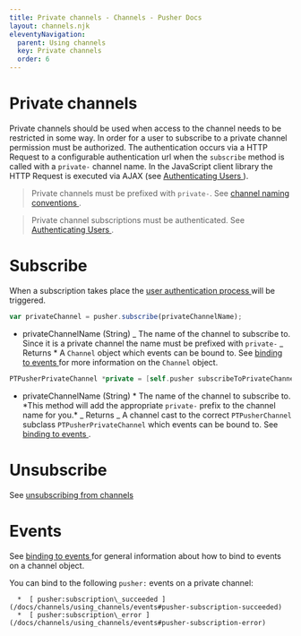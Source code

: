 ```yaml
---
title: Private channels - Channels - Pusher Docs
layout: channels.njk
eleventyNavigation:
  parent: Using channels
  key: Private channels
  order: 6
---
```


# Private channels

Private channels should be used when access to the channel needs to be restricted in some way. In order for a user to subscribe to a private channel permission must be authorized. The authentication occurs via a HTTP Request to a configurable authentication url when the `subscribe` method is called with a `private-` channel name. In the JavaScript client library the HTTP Request is executed via AJAX (see [ Authenticating Users ](/docs/channels/server_api/authenticating-users) ).

> Private channels must be prefixed with `private-`. See <a href="/docs/channels/using_channels/channels#channel-naming-conventions"> channel naming conventions </a> .

> Private channel subscriptions must be authenticated. See [ Authenticating Users ](/docs/channels/server_api/authenticating-users) .

# Subscribe

When a subscription takes place the [ user authentication process ](/docs/channels/server_api/authenticating-users) will be triggered.

```js
var privateChannel = pusher.subscribe(privateChannelName);
```

- privateChannelName (String) _ The name of the channel to subscribe to. Since it is a private channel the name must be prefixed with `private-` _ Returns \* A `Channel` object which events can be bound to. See [ binding to events ](/docs/channels/using_channels/events#binding-to-events) for more information on the `Channel` object.

```swift
PTPusherPrivateChannel *private = [self.pusher subscribeToPrivateChannelNamed:privateChannelName];
```

- privateChannelName (String) * The name of the channel to subscribe to. *This method will add the appropriate `private-` prefix to the channel name for you.\* _ Returns _ A channel cast to the correct `PTPusherChannel` subclass `PTPusherPrivateChannel` which events can be bound to. See [ binding to events ](/docs/channels/using_channels/events#binding-to-events) .

# Unsubscribe

See [ unsubscribing from channels ](/docs/channels/using_channels/public-channels#unsubscribe)

# Events

See [ binding to events ](/docs/channels/using_channels/events#binding-to-events) for general information about how to bind to events on a channel object.

You can bind to the following `pusher:` events on a private channel:

      *  [ pusher:subscription\_succeeded ](/docs/channels/using_channels/events#pusher-subscription-succeeded)
      *  [ pusher:subscription\_error ](/docs/channels/using_channels/events#pusher-subscription-error)
